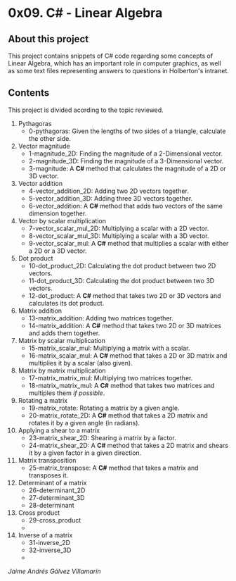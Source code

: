 # 0x09. C# - Linear Algebra

## About this project
This project contains snippets of C# code regarding some concepts of Linear Algebra, which has an important role in computer graphics, as well as some text files representing answers to questions in Holberton's intranet.

## Contents
This project is divided acording to the topic reviewed.
1. Pythagoras
    - 0-pythagoras: Given the lengths of two sides of a triangle, calculate the other side.
2. Vector magnitude
    - 1-magnitude_2D: Finding the magnitude of a 2-Dimensional vector.
    - 2-magnitude_3D: Finding the magnitude of a 3-Dimensional vector.
    - 3-magnitude: A **C#** method that calculates the magnitude of a 2D or 3D vector.
3. Vector addition
    - 4-vector_addition_2D: Adding two 2D vectors together.
    - 5-vector_addition_3D: Adding three 3D vectors together.
    - 6-vector_addition: A **C#** method that adds two vectors of the same dimension together.
4. Vector by scalar multiplication
    - 7-vector_scalar_mul_2D: Multiplying a scalar with a 2D vector.
    - 8-vector_scalar_mul_3D: Multiplying a scalar with a 3D vector.
    - 9-vector_scalar_mul: A **C#** method that multiplies a scalar with either a 2D or a 3D vector.
5. Dot product
    - 10-dot_product_2D: Calculating the dot product between two 2D vectors.
    - 11-dot_product_3D: Calculating the dot product between two 3D vectors.
    - 12-dot_product: A **C#** method that takes two 2D or 3D vectors and calculates its dot product.
6. Matrix addition
    - 13-matrix_addition: Adding two matrices together.
    - 14-matrix_addition: A **C#** method that takes two 2D or 3D matrices and adds them together.
7. Matrix by scalar multiplication
    - 15-matrix_scalar_mul: Multiplying a matrix with a scalar.
    - 16-matrix_scalar_mul: A **C#** method that takes a 2D or 3D matrix and multiplies it by a scalar (also given).
8. Matrix by matrix multiplication
    - 17-matrix_matrix_mul: Multiplying two matrices together.
    - 18-matrix_matrix_mul: A **C#** method that takes two matrices and multiples them _if possible_.
9. Rotating a matrix
    - 19-matrix_rotate: Rotating a matrix by a given angle.
    - 20-matrix_rotate_2D: A **C#** method that takes a 2D matrix and rotates it by a given angle (in radians).
10. Applying a shear to a matrix
    - 23-matrix_shear_2D: Shearing a matrix by a factor.
    - 24-matrix_shear_2D: A **C#** method that takes a 2D matrix and shears it by a given factor in a given direction.
11. Matrix transposition
    - 25-matrix_transpose: A **C#** method that takes a matrix and transposes it.
12. Determinant of a matrix
    - 26-determinant_2D
    - 27-determinant_3D
    - 28-determinant
13. Cross product
    - 29-cross_product
    -
14. Inverse of a matrix
    - 31-inverse_2D
    - 32-inverse_3D
    -


*Jaime Andrés Gálvez Villamarin*
